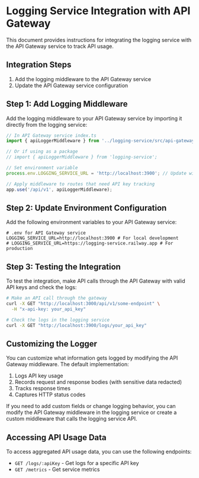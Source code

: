 # Logging Service Integration with API Gateway

This document provides instructions for integrating the logging service with the API Gateway service to track API usage.

## Integration Steps

1. Add the logging middleware to the API Gateway service
2. Update the API Gateway service configuration

## Step 1: Add Logging Middleware

Add the logging middleware to your API Gateway service by importing it directly from the logging service:

```typescript
// In API Gateway service index.ts
import { apiLoggerMiddleware } from '../logging-service/src/api-gateway-middleware.js';

// Or if using as a package
// import { apiLoggerMiddleware } from 'logging-service';

// Set environment variable
process.env.LOGGING_SERVICE_URL = 'http://localhost:3900'; // Update with actual URL

// Apply middleware to routes that need API key tracking
app.use('/api/v1', apiLoggerMiddleware);
```

## Step 2: Update Environment Configuration

Add the following environment variables to your API Gateway service:

```env
# .env for API Gateway service
LOGGING_SERVICE_URL=http://localhost:3900 # For local development
# LOGGING_SERVICE_URL=https://logging-service.railway.app # For production
```

## Step 3: Testing the Integration

To test the integration, make API calls through the API Gateway with valid API keys and check the logs:

```bash
# Make an API call through the gateway
curl -X GET "http://localhost:3000/api/v1/some-endpoint" \
  -H "x-api-key: your_api_key"

# Check the logs in the logging service
curl -X GET "http://localhost:3900/logs/your_api_key"
```

## Customizing the Logger

You can customize what information gets logged by modifying the API Gateway middleware. The default implementation:

1. Logs API key usage
2. Records request and response bodies (with sensitive data redacted)
3. Tracks response times
4. Captures HTTP status codes

If you need to add custom fields or change logging behavior, you can modify the API Gateway middleware in the logging service or create a custom middleware that calls the logging service API.

## Accessing API Usage Data

To access aggregated API usage data, you can use the following endpoints:

- `GET /logs/:apiKey` - Get logs for a specific API key
- `GET /metrics` - Get service metrics 